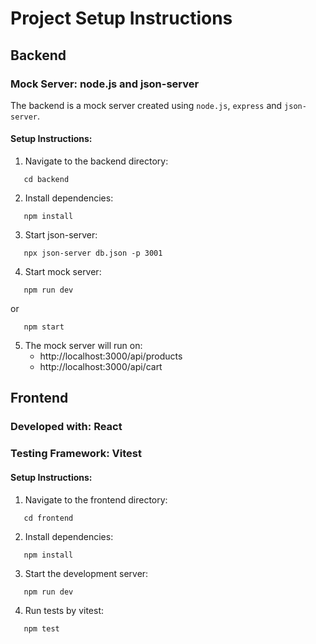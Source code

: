 # **Project Setup Instructions**

## **Backend**

### **Mock Server: node.js and json-server**

The backend is a mock server created using `node.js`, `express` and `json-server`.

#### **Setup Instructions**:

1. Navigate to the backend directory:

```
   cd backend
```

2. Install dependencies:

```
   npm install
```

3. Start json-server:

```
   npx json-server db.json -p 3001
```

4. Start mock server:

```
   npm run dev
```

or

```
   npm start
```

5. The mock server will run on:
   - http://localhost:3000/api/products
   - http://localhost:3000/api/cart

## **Frontend**

### **Developed with: React**

### **Testing Framework: Vitest**

#### **Setup Instructions**:

1. Navigate to the frontend directory:

```
   cd frontend
```

2. Install dependencies:

```
   npm install
```

3. Start the development server:

```
   npm run dev
```

4. Run tests by vitest:

```
   npm test
```
